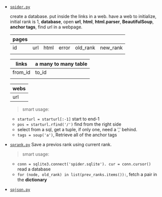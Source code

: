 - [`spider.py`](https://github.com/ZimingY/hello-world/blob/master/page_rank/spider.py)

  create a database. put inside the links in a web. have a web to initialize, initial rank is 1,  __database__, open __url__, __html__, __html.parser__,       __BeautifulSoup__, __anchor tags__, find url in a webpage.

  |pages|  | | | | |
  |-----|-----|-----|-----|-----|-----|
  | id | url | html | error | old_rank | new_rank |
  | | | | | | |

  |links| a many to many table|
  |---|---|
  |from_id|to_id|
  | | | 
  
  |webs|
  |----|
  |url|
  
  >smart usage:
  - `starturl = starturl[:-1]` start to end-1
  - `pos = starturl.rfind('/')` find from the right side
  - select from a sql, get a tuple, if only one, need a ',' behind.
  -  `tags = soup('a')`, Retrieve all of the anchor tags
   
   
- [`sprank.py`](https://github.com/ZimingY/hello-world/blob/master/page_rank/sprank.py)
  Save a previos rank using current rank. 

  >smart usage:
  - `conn = sqlite3.connect('spider.sqlite'). cur = conn.cursor()` read a database
  - `for (node, old_rank) in list(prev_ranks.items()):`, fetch a pair in the __dictionary__


- [`spjson.py`](https://github.com/ZimingY/hello-world/new/master/page_rank/spjson.py)
